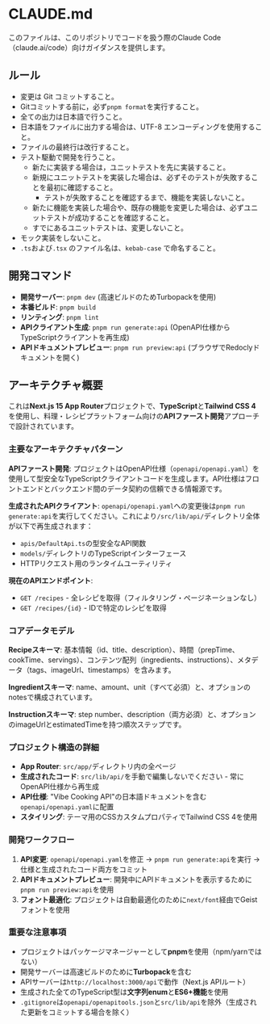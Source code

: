# CLAUDE.md

このファイルは、このリポジトリでコードを扱う際のClaude Code（claude.ai/code）向けガイダンスを提供します。

## ルール

- 変更は Git コミットすること。
- Gitコミットする前に，必ず`pnpm format`を実行すること。
- 全ての出力は日本語で行うこと。
- 日本語をファイルに出力する場合は、UTF-8 エンコーディングを使用すること。
- ファイルの最終行は改行すること。
- テスト駆動で開発を行うこと。
  - 新たに実装する場合は，ユニットテストを先に実装すること。
  - 新規にユニットテストを実装した場合は、必ずそのテストが失敗することを最初に確認すること。
    - テストが失敗することを確認するまで、機能を実装しないこと。
  - 新たに機能を実装した場合や、既存の機能を変更した場合は、必ずユニットテストが成功することを確認すること。
  - すでにあるユニットテストは、変更しないこと。
- モック実装をしないこと。
- `.ts`および`.tsx` のファイル名は、`kebab-case` で命名すること。

## 開発コマンド

- **開発サーバー**: `pnpm dev` (高速ビルドのためTurbopackを使用)
- **本番ビルド**: `pnpm build`
- **リンティング**: `pnpm lint`
- **APIクライアント生成**: `pnpm run generate:api` (OpenAPI仕様からTypeScriptクライアントを再生成)
- **APIドキュメントプレビュー**: `pnpm run preview:api` (ブラウザでRedoclyドキュメントを開く)

## アーキテクチャ概要

これは**Next.js 15 App Router**プロジェクトで、**TypeScript**と**Tailwind CSS 4**を使用し、料理・レシピプラットフォーム向けの**APIファースト開発**アプローチで設計されています。

### 主要なアーキテクチャパターン

**APIファースト開発**: プロジェクトはOpenAPI仕様（`openapi/openapi.yaml`）を使用して型安全なTypeScriptクライアントコードを生成します。API仕様はフロントエンドとバックエンド間のデータ契約の信頼できる情報源です。

**生成されたAPIクライアント**: `openapi/openapi.yaml`への変更後は`pnpm run generate:api`を実行してください。これにより`/src/lib/api/`ディレクトリ全体が以下で再生成されます：
- `apis/DefaultApi.ts`の型安全なAPI関数
- `models/`ディレクトリのTypeScriptインターフェース
- HTTPリクエスト用のランタイムユーティリティ

**現在のAPIエンドポイント**:
- `GET /recipes` - 全レシピを取得（フィルタリング・ページネーションなし）
- `GET /recipes/{id}` - IDで特定のレシピを取得

### コアデータモデル

**Recipeスキーマ**: 基本情報（id、title、description）、時間（prepTime、cookTime、servings）、コンテンツ配列（ingredients、instructions）、メタデータ（tags、imageUrl、timestamps）を含みます。

**Ingredientスキーマ**: name、amount、unit（すべて必須）と、オプションのnotesで構成されています。

**Instructionスキーマ**: step number、description（両方必須）と、オプションのimageUrlとestimatedTimeを持つ順次ステップです。

### プロジェクト構造の詳細

- **App Router**: `src/app/`ディレクトリ内の全ページ
- **生成されたコード**: `src/lib/api/`を手動で編集しないでください - 常にOpenAPI仕様から再生成
- **API仕様**: "Vibe Cooking API"の日本語ドキュメントを含む`openapi/openapi.yaml`に配置
- **スタイリング**: テーマ用のCSSカスタムプロパティでTailwind CSS 4を使用

### 開発ワークフロー

1. **API変更**: `openapi/openapi.yaml`を修正 → `pnpm run generate:api`を実行 → 仕様と生成されたコード両方をコミット
2. **APIドキュメントプレビュー**: 開発中にAPIドキュメントを表示するために`pnpm run preview:api`を使用
3. **フォント最適化**: プロジェクトは自動最適化のために`next/font`経由でGeistフォントを使用

### 重要な注意事項

- プロジェクトはパッケージマネージャーとして**pnpm**を使用（npm/yarnではない）
- 開発サーバーは高速ビルドのために**Turbopack**を含む
- APIサーバーは`http://localhost:3000/api`で動作（Next.js APIルート）
- 生成された全てのTypeScript型は**文字列enum**と**ES6+機能**を使用
- `.gitignore`は`openapi/openapitools.json`と`src/lib/api`を除外（生成された更新をコミットする場合を除く）
